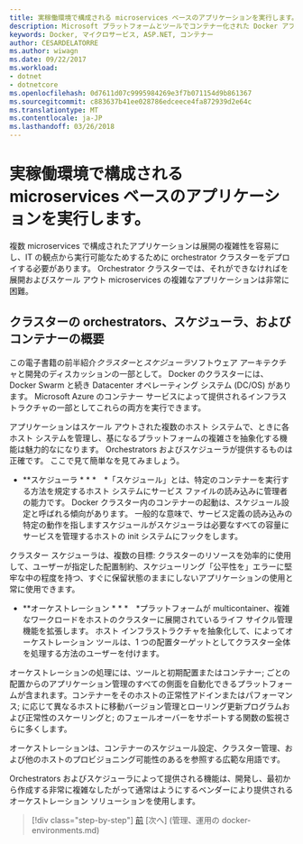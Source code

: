 ```yaml
---
title: 実稼働環境で構成される microservices ベースのアプリケーションを実行します。
description: Microsoft プラットフォームとツールでコンテナー化された Docker アプリケーションのライフサイクル
keywords: Docker, マイクロサービス, ASP.NET, コンテナー
author: CESARDELATORRE
ms.author: wiwagn
ms.date: 09/22/2017
ms.workload:
- dotnet
- dotnetcore
ms.openlocfilehash: 0d7611d07c9995984269e3f7b071154d9b861367
ms.sourcegitcommit: c883637b41ee028786edceece4fa872939d2e64c
ms.translationtype: MT
ms.contentlocale: ja-JP
ms.lasthandoff: 03/26/2018
---
```

# <a name="run-composed-and-microservices-based-applications-in-production-environments"></a>実稼働環境で構成される microservices ベースのアプリケーションを実行します。

複数 microservices で構成されたアプリケーションは展開の複雑性を容易にし、IT の観点から実行可能なためするために orchestrator クラスターをデプロイする必要があります。 Orchestrator クラスターでは、それができなければを展開およびスケール アウト microservices の複雑なアプリケーションは非常に困難。

## <a name="introduction-to-orchestrators-schedulers-and-container-clusters"></a>クラスターの orchestrators、スケジューラ、およびコンテナーの概要

この電子書籍の前半紹介*クラスター*と*スケジューラ*ソフトウェア アーキテクチャと開発のディスカッションの一部として。 Docker のクラスターには、Docker Swarm と続き Datacenter オペレーティング システム (DC/OS) があります。 Microsoft Azure のコンテナー サービスによって提供されるインフラストラクチャの一部としてこれらの両方を実行できます。

アプリケーションはスケール アウトされた複数のホスト システムで、ときに各ホスト システムを管理し、基になるプラットフォームの複雑さを抽象化する機能は魅力的なになります。 Orchestrators およびスケジューラが提供するものは正確です。 ここで見て簡単なを見てみましょう。

-   **スケジューラ * * * *「スケジュール」とは、特定のコンテナーを実行する方法を規定するホスト システムにサービス ファイルの読み込みに管理者の能力です。 Docker クラスター内のコンテナーの起動は、スケジュール設定と呼ばれる傾向があります。 一般的な意味で、サービス定義の読み込みの特定の動作を指しますスケジュールがスケジューラは必要なすべての容量にサービスを管理するホストの init システムにフックをします。

クラスター スケジューラは、複数の目標: クラスターのリソースを効率的に使用して、ユーザーが指定した配置制約、スケジューリング「公平性を」エラーに堅牢な中の程度を持つ、すぐに保留状態のままにしないアプリケーションの使用と常に使用できます。

-   **オーケストレーション * * * *プラットフォームが multicontainer、複雑なワークロードをホストのクラスターに展開されているライフ サイクル管理機能を拡張します。 ホスト インフラストラクチャを抽象化して、によってオーケストレーション ツールは、1 つの配置ターゲットとしてクラスター全体を処理する方法のユーザーを付けます。

オーケストレーションの処理には、ツールと初期配置またはコンテナー; ごとの配置からのアプリケーション管理のすべての側面を自動化できるプラットフォームが含まれます。コンテナーをそのホストの正常性アドインまたはパフォーマンス; に応じて異なるホストに移動バージョン管理とローリング更新プログラムおよび正常性のスケーリングと; のフェールオーバーをサポートする関数の監視さらに多くします。

オーケストレーションは、コンテナーのスケジュール設定、クラスター管理、および他のホストのプロビジョニング可能性のあるを参照する広範な用語です。

Orchestrators およびスケジューラによって提供される機能は、開発し、最初から作成する非常に複雑なしたがって通常はようにするベンダーにより提供されるオーケストレーション ソリューションを使用します。


>[!div class="step-by-step"]
[前](index.md) [次へ] (管理、運用の docker-environments.md)
